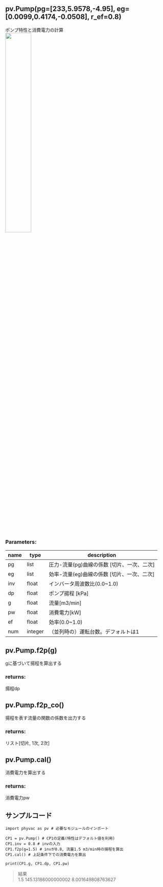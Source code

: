 ## pv.Pump(pg=[233,5.9578,-4.95], eg=[0.0099,0.4174,-0.0508], r_ef=0.8)
ポンプ特性と消費電力の計算  
<img src="https://user-images.githubusercontent.com/27459538/112745838-43f03d80-8fe6-11eb-8d2b-7ba1e58a3cae.png" width=40%>
  
### Parameters:
|  name  |  type  | description |
| ---- | ---- | ---- |
|pg|list|圧力-流量(pg)曲線の係数 [切片、一次、二次]|
|eg|list|効率-流量(eg)曲線の係数 [切片、一次、二次]|
|inv|float|インバータ周波数比(0.0~1.0)|
|dp|float|ポンプ揚程 [kPa]|
|g|float|流量[m3/min]|
|pw|float|消費電力[kW]|
|ef|float|効率(0.0~1.0)|
|num|integer|（並列時の）運転台数。デフォルトは1|
  
## pv.Pump.f2p(g)
gに基づいて揚程を算出する
  
### returns:
揚程dp
  
## pv.Pump.f2p_co()
揚程を表す流量の関数の係数を出力する
  
### returns:
リスト[切片, 1次, 2次]
  
## pv.Pump.cal()
消費電力を算出する
  
### returns:
消費電力pw
  
  
## サンプルコード  
```
import phyvac as pv # 必要なモジュールのインポート

CP1 = pv.Pump() # CP1の定義(特性はデフォルト値を利用)
CP1.inv = 0.8 # invの入力
CP1.f2p(g=1.5) # invが0.8, 流量1.5 m3/min時の揚程を算出
CP1.cal() # 上記条件下での消費電力を算出

print(CP1.g, CP1.dp, CP1.pw)
```
> 結果  
> 1.5 145.13186000000002 8.001649808763627
  
